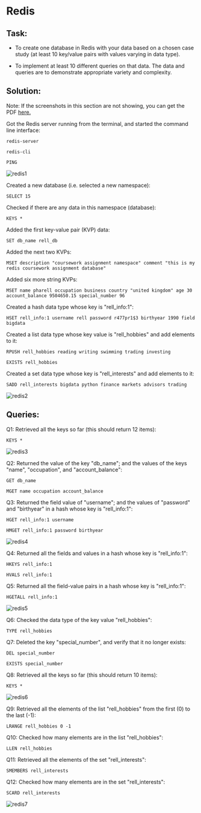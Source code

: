 # Redis

## Task: 

* To create one database in Redis with your data based on a chosen case study (at least 10 key/value pairs with values varying in data type). 

* To implement at least 10 different queries on that data. The data and queries are to demonstrate appropriate variety and complexity. 

## Solution:

Note: If the screenshots in this section are not showing, you can get the PDF [here.](https://drive.google.com/file/d/1xh3u2CHpoGha5u3H-2gFwLjg6eGyF2vM/view?usp=sharing)

Got the Redis server running from the terminal, and started the command line interface:
```
redis-server

redis-cli

PING
```
![redis1](https://github.com/vaxdata22/NoSQL-and-Big-Data-demonstration/blob/main/screenshots/redis/redis-pic1.png)


Created a new database (i.e. selected a new namespace):
```
SELECT 15
```

Checked if there are any data in this namespace (database):
```
KEYS *
```

Added the first key-value pair (KVP) data:
```
SET db_name rell_db
```

Added the next two KVPs: 
```
MSET description "coursework assignment namespace" comment "this is my redis coursework assignment database"
```

Added six more string KVPs: 
```
MSET name pharell occupation business country "united kingdom" age 30 account_balance 9504650.15 special_number 96
```

Created a hash data type whose key is "rell_info:1": 
```
HSET rell_info:1 username rell password r477pr1$3 birthyear 1990 field bigdata
```

Created a list data type whose key value is "rell_hobbies" and add elements to it:
```
RPUSH rell_hobbies reading writing swimming trading investing

EXISTS rell_hobbies
```

Created a set data type whose key is "rell_interests" and add elements to it:
```
SADD rell_interests bigdata python finance markets advisors trading
```
![redis2](https://github.com/vaxdata22/NoSQL-and-Big-Data-demonstration/blob/main/screenshots/redis/redis-pic2.png)


## Queries:

Q1: Retrieved all the keys so far (this should return 12 items):
```
KEYS *
```
![redis3](https://github.com/vaxdata22/NoSQL-and-Big-Data-demonstration/blob/main/screenshots/redis/redis-pic3.png)

Q2: Returned the value of the key "db_name"; and the values of the keys "name", "occupation", and "account_balance":
```
GET db_name

MGET name occupation account_balance
```

Q3: Returned the field value of "username"; and the values of "password" and "birthyear" in a hash whose key is "rell_info:1":
```
HGET rell_info:1 username

HMGET rell_info:1 password birthyear
```
![redis4](https://github.com/vaxdata22/NoSQL-and-Big-Data-demonstration/blob/main/screenshots/redis/redis-pic4.png)

Q4: Returned all the fields and values in a hash whose key is "rell_info:1":
```
HKEYS rell_info:1

HVALS rell_info:1
```

Q5: Returned all the field-value pairs in a hash whose key is "rell_info:1":
```
HGETALL rell_info:1
```
![redis5](https://github.com/vaxdata22/NoSQL-and-Big-Data-demonstration/blob/main/screenshots/redis/redis-pic5.png)

Q6: Checked the data type of the key value "rell_hobbies":
```
TYPE rell_hobbies
```

Q7: Deleted the key "special_number", and verify that it no longer exists:
```
DEL special_number

EXISTS special_number
```

Q8: Retrieved all the keys so far (this should return 10 items):
```
KEYS *
```
![redis6](https://github.com/vaxdata22/NoSQL-and-Big-Data-demonstration/blob/main/screenshots/redis/redis-pic6.png)

Q9: Retrieved all the elements of the list "rell_hobbies" from the first (0) to the last (-1):
```
LRANGE rell_hobbies 0 -1
```

Q10: Checked how many elements are in the list "rell_hobbies":
```
LLEN rell_hobbies
```

Q11: Retrieved all the elements of the set "rell_interests":
```
SMEMBERS rell_interests
```

Q12: Checked how many elements are in the set "rell_interests":
```
SCARD rell_interests
```
![redis7](https://github.com/vaxdata22/NoSQL-and-Big-Data-demonstration/blob/main/screenshots/redis/redis-pic7.png)

